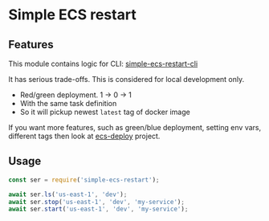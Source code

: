 # Simple ECS restart

## Features

This module contains logic for CLI: [simple-ecs-restart-cli](https://github.com/vladgolubev/simple-ecs-restart-cli)

It has serious trade-offs. This is considered for local development only.

* Red/green deployment. 1 -> 0 -> 1
* With the same task definition
* So it will pickup newest `latest` tag of docker image

If you want more features, such as green/blue deployment, setting env vars, different tags
then look at [ecs-deploy](https://github.com/fabfuel/ecs-deploy) project.

## Usage

```javascript
const ser = require('simple-ecs-restart');

await ser.ls('us-east-1', 'dev');
await ser.stop('us-east-1', 'dev', 'my-service');
await ser.start('us-east-1', 'dev', 'my-service');
```
